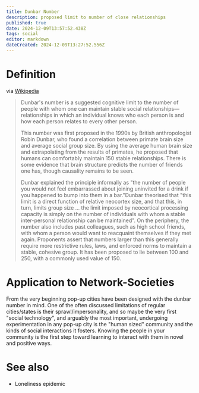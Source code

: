 ```yaml
---
title: Dunbar Number
description: proposed limit to number of close relationships
published: true
date: 2024-12-09T13:57:52.438Z
tags: social
editor: markdown
dateCreated: 2024-12-09T13:27:52.556Z
---
```


# Definition
via [Wikipedia](https://wikipedia.org/wiki/Dunbar%27s_number)
> Dunbar's number is a suggested cognitive limit to the number of people with whom one can maintain stable social relationships—relationships in which an individual knows who each person is and how each person relates to every other person.
> 
> This number was first proposed in the 1990s by British anthropologist Robin Dunbar, who found a correlation between primate brain size and average social group size. By using the average human brain size and extrapolating from the results of primates, he proposed that humans can comfortably maintain 150 stable relationships. There is some evidence that brain structure predicts the number of friends one has, though causality remains to be seen.
> 
> Dunbar explained the principle informally as "the number of people you would not feel embarrassed about joining uninvited for a drink if you happened to bump into them in a bar."Dunbar theorised that "this limit is a direct function of relative neocortex size, and that this, in turn, limits group size ... the limit imposed by neocortical processing capacity is simply on the number of individuals with whom a stable inter-personal relationship can be maintained". On the periphery, the number also includes past colleagues, such as high school friends, with whom a person would want to reacquaint themselves if they met again. Proponents assert that numbers larger than this generally require more restrictive rules, laws, and enforced norms to maintain a stable, cohesive group. It has been proposed to lie between 100 and 250, with a commonly used value of 150.

# Application to Network-Societies
From the very beginning pop-up cities have been designed with the dunbar number in mind. One of the often discussed limitations of regular cities/states is their sprawl/impersonality, and so maybe the very first "social technology", and arguably the most important, undergoing experimentation in any pop-up city is the "human sized" community and the kinds of social interactions it fosters. Knowing the people in your community is the first step toward learning to interact with them in novel and positive ways.

# See also
* Loneliness epidemic